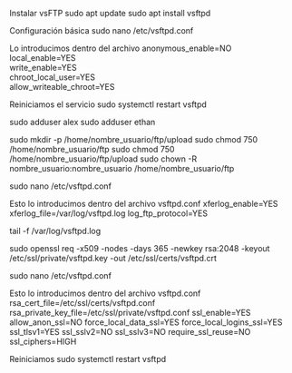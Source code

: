 Instalar vsFTP
sudo apt update
sudo apt install vsftpd

 Configuración básica
sudo nano /etc/vsftpd.conf

Lo introducimos dentro del archivo
anonymous_enable=NO               
local_enable=YES                  
write_enable=YES                 
chroot_local_user=YES             
allow_writeable_chroot=YES        


Reiniciamos el servicio
sudo systemctl restart vsftpd

sudo adduser alex
sudo adduser ethan


sudo mkdir -p /home/nombre_usuario/ftp/upload
sudo chmod 750 /home/nombre_usuario/ftp
sudo chmod 750 /home/nombre_usuario/ftp/upload
sudo chown -R nombre_usuario:nombre_usuario /home/nombre_usuario/ftp



sudo nano /etc/vsftpd.conf

Esto lo introducimos dentro del archivo vsftpd.conf
xferlog_enable=YES
xferlog_file=/var/log/vsftpd.log
log_ftp_protocol=YES


tail -f /var/log/vsftpd.log

sudo openssl req -x509 -nodes -days 365 -newkey rsa:2048 -keyout /etc/ssl/private/vsftpd.key -out /etc/ssl/certs/vsftpd.crt


sudo nano /etc/vsftpd.conf

Esto lo introducimos dentro del archivo vsftpd.conf
rsa_cert_file=/etc/ssl/certs/vsftpd.conf
rsa_private_key_file=/etc/ssl/private/vsftpd.conf
ssl_enable=YES
allow_anon_ssl=NO
force_local_data_ssl=YES
force_local_logins_ssl=YES
ssl_tlsv1=YES
ssl_sslv2=NO
ssl_sslv3=NO
require_ssl_reuse=NO
ssl_ciphers=HIGH


Reiniciamos
sudo systemctl restart vsftpd

